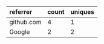 | referrer   | count | uniques |
| :--------- | :---- | :------ |
| github.com | 4     | 1       |
| Google     | 2     | 2       |